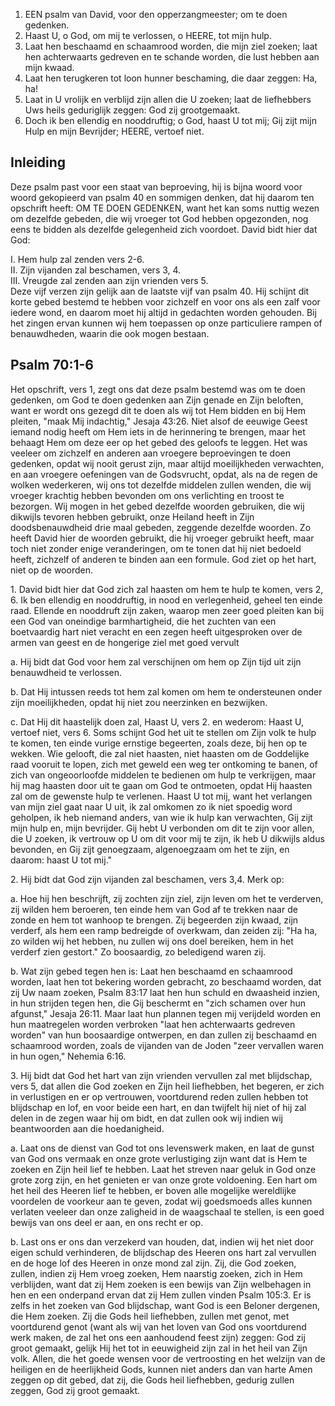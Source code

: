 1. EEN psalm van David, voor den opperzangmeester; om te doen gedenken.
2. Haast U, o God, om mij te verlossen, o HEERE, tot mijn hulp.
3. Laat hen beschaamd en schaamrood worden, die mijn ziel zoeken; laat hen achterwaarts gedreven en te schande worden, die lust hebben aan mijn kwaad.
4. Laat hen terugkeren tot loon hunner beschaming, die daar zeggen: Ha, ha!
5. Laat in U vrolijk en verblijd zijn allen die U zoeken; laat de liefhebbers Uws heils geduriglijk zeggen: God zij grootgemaakt.
6. Doch ik ben ellendig en nooddruftig; o God, haast U tot mij; Gij zijt mijn Hulp en mijn Bevrijder; HEERE, vertoef niet.

## Inleiding

Deze psalm past voor een staat van beproeving, hij is bijna woord voor woord gekopieerd van psalm 40 en sommigen denken, dat hij daarom ten opschrift heeft: OM TE DOEN GEDENKEN, want het kan soms nuttig wezen om dezelfde gebeden, die wij vroeger tot God hebben opgezonden, nog eens te bidden als dezelfde gelegenheid zich voordoet. David bidt hier dat God:

I. Hem hulp zal zenden vers 2-6.  
II. Zijn vijanden zal beschamen, vers 3, 4.  
III. Vreugde zal zenden aan zijn vrienden vers 5.   
Deze vijf verzen zijn gelijk aan de laatste vijf van psalm 40. Hij schijnt dit korte gebed bestemd te hebben voor zichzelf en voor ons als een zalf voor iedere wond, en daarom moet hij altijd in gedachten worden gehouden. Bij het zingen ervan kunnen wij hem toepassen op onze particuliere rampen of benauwdheden, waarin die ook mogen bestaan.

## Psalm 70:1-6 
Het opschrift, vers 1, zegt ons dat deze psalm bestemd was om te doen gedenken, om God te doen gedenken aan Zijn genade en Zijn beloften, want er wordt ons gezegd dit te doen als wij tot Hem bidden en bij Hem pleiten, "maak Mij indachtig," Jesaja 43:26. Niet alsof de eeuwige Geest iemand nodig heeft om Hem iets in de herinnering te brengen, maar het behaagt Hem om deze eer op het gebed des geloofs te leggen. Het was veeleer om zichzelf en anderen aan vroegere beproevingen te doen gedenken, opdat wij nooit gerust zijn, maar altijd moeilijkheden verwachten, en aan vroegere oefeningen van de Godsvrucht, opdat, als na de regen de wolken wederkeren, wij ons tot dezelfde middelen zullen wenden, die wij vroeger krachtig hebben bevonden om ons verlichting en troost te bezorgen. Wij mogen in het gebed dezelfde woorden gebruiken, die wij dikwijls tevoren hebben gebruikt, onze Heiland heeft in Zijn doodsbenauwdheid drie maal gebeden, zeggende dezelfde woorden. Zo heeft David hier de woorden gebruikt, die hij vroeger gebruikt heeft, maar toch niet zonder enige veranderingen, om te tonen dat hij niet bedoeld heeft, zichzelf of anderen te binden aan een formule. God ziet op het hart, niet op de woorden.

1\. David bidt hier dat God zich zal haasten om hem te hulp te komen, vers 2, 6. Ik ben ellendig en nooddruftig, in nood en verlegenheid, geheel ten einde raad. Ellende en nooddruft zijn zaken, waarop men zeer goed pleiten kan bij een God van oneindige barmhartigheid, die het zuchten van een boetvaardig hart niet veracht en een zegen heeft uitgesproken over de armen van geest en de hongerige ziel met goed vervult 

a. Hij bidt dat God voor hem zal verschijnen om hem op Zijn tijd uit zijn benauwdheid te verlossen.

b. Dat Hij intussen reeds tot hem zal komen om hem te ondersteunen onder zijn moeilijkheden, opdat hij niet zou neerzinken en bezwijken.

c. Dat Hij dit haastelijk doen zal, Haast U, vers 2. en wederom: Haast U, vertoef niet, vers 6. Soms schijnt God het uit te stellen om Zijn volk te hulp te komen, ten einde vurige ernstige begeerten, zoals deze, bij hen op te wekken. Wie gelooft, die zal niet haasten, niet haasten om de Goddelijke raad vooruit te lopen, zich met geweld een weg ter ontkoming te banen, of zich van ongeoorloofde middelen te bedienen om hulp te verkrijgen, maar hij mag haasten door uit te gaan om God te ontmoeten, opdat Hij haasten zal om de gewenste hulp te verlenen. Haast U tot mij, want het verlangen van mijn ziel gaat naar U uit, ik zal omkomen zo ik niet spoedig word geholpen, ik heb niemand anders, van wie ik hulp kan verwachten, Gij zijt mijn hulp en, mijn bevrijder. Gij hebt U verbonden om dit te zijn voor allen, die U zoeken, ik vertrouw op U om dit voor mij te zijn, ik heb U dikwijls aldus bevonden, en Gij zijt genoegzaam, algenoegzaam om het te zijn, en daarom: haast U tot mij." 

2\. Hij bidt dat God zijn vijanden zal beschamen, vers 3,4. Merk op: 

a. Hoe hij hen beschrijft, zij zochten zijn ziel, zijn leven om het te verderven, zij wilden hem beroeren, ten einde hem van God af te trekken naar de zonde en hem tot wanhoop te brengen. Zij begeerden zijn kwaad, zijn verderf, als hem een ramp bedreigde of overkwam, dan zeiden zij: "Ha ha, zo wilden wij het hebben, nu zullen wij ons doel bereiken, hem in het verderf zien gestort." Zo boosaardig, zo beledigend waren zij.

b. Wat zijn gebed tegen hen is: Laat hen beschaamd en schaamrood worden, laat hen tot bekering worden gebracht, zo beschaamd worden, dat zij Uw naam zoeken, Psalm 83:17 laat hen hun schuld en dwaasheid inzien, in hun strijden tegen hen, die Gij beschermt en "zich schamen over hun afgunst," Jesaja 26:11. Maar laat hun plannen tegen mij verijdeld worden en hun maatregelen worden verbroken "laat hen achterwaarts gedreven worden" van hun boosaardige ontwerpen, en dan zullen zij beschaamd en schaamrood worden, zoals de vijanden van de Joden "zeer vervallen waren in hun ogen," Nehemia 6:16.

3\. Hij bidt dat God het hart van zijn vrienden vervullen zal met blijdschap, vers 5, dat allen die God zoeken en Zijn heil liefhebben, het begeren, er zich in verlustigen en er op vertrouwen, voortdurend reden zullen hebben tot blijdschap en lof, en voor beide een hart, en dan twijfelt hij niet of hij zal delen in de zegen waar hij om bidt, en dat zullen ook wij indien wij beantwoorden aan die hoedanigheid.

a. Laat ons de dienst van God tot ons levenswerk maken, en laat de gunst van God ons vermaak en onze grote verlustiging zijn want dat is Hem te zoeken en Zijn heil lief te hebben. Laat het streven naar geluk in God onze grote zorg zijn, en het genieten er van onze grote voldoening. Een hart om het heil des Heeren lief te hebben, er boven alle mogelijke wereldlijke voordelen de voorkeur aan te geven, zodat wij goedsmoeds alles kunnen verlaten veeleer dan onze zaligheid in de waagschaal te stellen, is een goed bewijs van ons deel er aan, en ons recht er op.

b. Last ons er ons dan verzekerd van houden, dat, indien wij het niet door eigen schuld verhinderen, de blijdschap des Heeren ons hart zal vervullen en de hoge lof des Heeren in onze mond zal zijn. Zij, die God zoeken, zullen, indien zij Hem vroeg zoeken, Hem naarstig zoeken, zich in Hem verblijden, want dat zij Hem zoeken is een bewijs van Zijn welbehagen in hen en een onderpand ervan dat zij Hem zullen vinden Psalm 105:3. Er is zelfs in het zoeken van God blijdschap, want God is een Beloner dergenen, die Hem zoeken. Zij die Gods heil liefhebben, zullen met genot, met voortdurend genot (want als wij van het loven van God ons voortdurend werk maken, de zal het ons een aanhoudend feest zijn) zeggen: God zij groot gemaakt, gelijk Hij het tot in eeuwigheid zijn zal in het heil van Zijn volk. Allen, die het goede wensen voor de vertroosting en het welzijn van de heiligen en de heerlijkheid Gods, kunnen niet anders dan van harte Amen zeggen op dit gebed, dat zij, die Gods heil liefhebben, gedurig zullen zeggen, God zij groot gemaakt.

